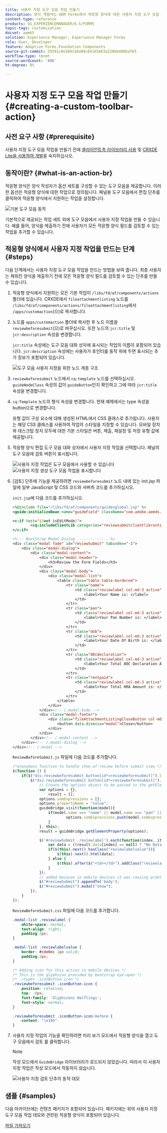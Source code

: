 ```yaml
---
title: 사용자 지정 도구 모음 작업 만들기
description: 양식 개발자는 AEM Forms에서 적응형 양식에 대한 사용자 지정 도구 모음 작업을 만들 수 있습니다. 양식 작성자가 사용자 지정 작업을 사용하면 최종 사용자에게 더 많은 워크플로와 옵션을 제공할 수 있습니다.
content-type: reference
products: SG_EXPERIENCEMANAGER/6.5/FORMS
topic-tags: customization
docset: aem65
solution: Experience Manager, Experience Manager Forms
role: User, Developer
feature: Adaptive Forms,Foundation Components
source-git-commit: 29391c8e3042a8a04c64165663a228bb4886afb5
workflow-type: tm+mt
source-wordcount: '496'
ht-degree: 0%

---
```


# 사용자 지정 도구 모음 작업 만들기{#creating-a-custom-toolbar-action}

## 사전 요구 사항 {#prerequisite}

사용자 지정 도구 모음 작업을 만들기 전에 [클라이언트측 라이브러리 사용](/help/sites-developing/clientlibs.md) 및 [CRXDE Lite을 사용하여 개발](/help/sites-developing/developing-with-crxde-lite.md)을 숙지하십시오.

## 동작이란? {#what-is-an-action-br}

적응형 양식은 양식 작성자가 옵션 세트를 구성할 수 있는 도구 모음을 제공합니다. 이러한 옵션은 적응형 양식에 대한 작업으로 정의됩니다. 패널용 도구 모음에서 편집 단추를 클릭하여 적응형 양식에서 지원하는 작업을 설정합니다.

![기본 도구 모음 동작](assets/default_toolbar_actions.png)

기본적으로 제공되는 작업 세트 외에 도구 모음에서 사용자 지정 작업을 만들 수 있습니다. 예를 들어, 양식을 제출하기 전에 사용자가 모든 적응형 양식 필드를 검토할 수 있는 작업을 추가할 수 있습니다.

## 적응형 양식에서 사용자 지정 작업을 만드는 단계 {#steps}

다음 단계에서는 사용자 지정 도구 모음 작업을 만드는 방법을 보여 줍니다. 최종 사용자는 채워진 양식을 제출하기 전에 모든 적응형 양식 필드를 검토할 수 있는 단추를 만들 수 있습니다.

1. 적응형 양식에서 지원하는 모든 기본 작업이 `/libs/fd/af/components/actions` 폴더에 있습니다. CRXDE에서 `fileattachmentlisting` 노드를 `/libs/fd/af/components/actions/fileattachmentlisting`에서 `/apps/customaction`(으)로 복사합니다.

1. 노드를 `apps/customaction` 폴더에 복사한 후 노드 이름을 `reviewbeforesubmit`(으)로 바꾸십시오. 또한 노드의 `jcr:title` 및 `jcr:description` 속성을 변경합니다.

   `jcr:title` 속성에는 도구 모음 대화 상자에 표시되는 작업의 이름이 포함되어 있습니다. `jcr:description` 속성에는 사용자가 포인터를 동작 위에 두면 표시되는 추가 정보가 포함되어 있습니다.

   ![도구 모음 사용자 지정을 위한 노드 계층 구조](assets/action3.png)

1. `reviewbeforesubmit` 노드에서 `cq:template` 노드를 선택하십시오. `guideNodeClass` 속성의 값이 `guideButton`인지 확인하고 그에 따라 `jcr:title` 속성을 변경합니다.
1. `cq:Template` 노드의 형식 속성을 변경합니다. 현재 예제에서는 type 속성을 button으로 변경합니다.

   유형 값이 구성 요소에 대해 생성된 HTML에서 CSS 클래스로 추가됩니다. 사용자는 해당 CSS 클래스를 사용하여 작업의 스타일을 지정할 수 있습니다. 모바일 장치와 데스크탑 장치 모두에 대한 기본 스타일은 버튼, 제출, 재설정 및 저장 유형 값에 제공됩니다.

1. 적응형 양식 편집 도구 모음 대화 상자에서 사용자 지정 작업을 선택합니다. 패널의 도구 모음에 검토 버튼이 표시됩니다.

   ![사용자 지정 작업은 도구 모음에서 사용할 수 있습니다](assets/custom_action_available_in_toolbar.png) ![사용자 지정 생성 도구 모음 작업을 표시합니다](assets/action7.png)

1. [검토] 단추에 기능을 제공하려면 `reviewbeforesubmit` 노드 내에 있는 init.jsp 파일에 일부 JavaScript 및 CSS 코드와 서버측 코드를 추가하십시오.

   `init.jsp`에 다음 코드를 추가하십시오.

   ```jsp
   <%@include file="/libs/fd/af/components/guidesglobal.jsp" %>
   <guide:initializeBean name="guideField" className="com.adobe.aemds.guide.common.GuideButton"/>
   
   <c:if test="${not isEditMode}">
           <cq:includeClientLib categories="reviewsubmitclientlibruntime" />
   </c:if>
   
   <%--- BootStrap Modal Dialog  --------------%>
   <div class="modal fade" id="reviewSubmit" tabindex="-1">
       <div class="modal-dialog">
           <div class="modal-content">
               <div class="modal-header">
                   <h3>Review the Form Fields</h3>
               </div>
               <div class="modal-body">
                   <div class="modal-list">
                       <table class="table table-bordered">
                           <tr class="name">
                               <td class="reviewlabel col-md-3 active">
                                   <label>Your Name is: </label>
                               </td>
                           </tr>
                           <tr class="pan">
                               <td class="reviewlabel col-md-3 active">
                                   <label>Your Pan Number is: </label>
                               </td>
                           </tr>
                           <tr class="dob">
                               <td class="reviewlabel col-md-3 active">
                                   <label>Your Date Of Birth is: </label>
                               </td>
                           </tr>
                           <tr class="80cdeclaration">
                               <td class="reviewlabel col-md-3 active">
                                   <label>Your Total 80C Declaration Amount is: </label>
                               </td>
                           </tr>
                           <tr class="rentpaid">
                               <td class="reviewlabel col-md-3 active">
                                   <label>Your Total HRA Amount is: </label>
                               </td>
                           </tr>
                       </table>
                   </div>
               </div><!-- /.modal-body -->
               <div class="modal-footer">
                   <div class="fileAttachmentListingCloseButton col-md-2 col-xs-2 col-sm-2">
                       <button data-dismiss="modal">Close</button>
                   </div>
               </div>
           </div><!-- /.modal-content -->
       </div><!-- /.modal-dialog -->
   </div><!-- /.modal -->
   ```

   `ReviewBeforeSubmit.js` 파일에 다음 코드를 추가합니다.

   ```javascript
   /*anonymous function to handle show of review before submit view */
   $(function () {
       if($("div.reviewbeforesubmit button[id*=reviewbeforesubmit]").length > 0) {
           $("div.reviewbeforesubmit button[id*=reviewbeforesubmit]").click(function(){
               // Create the options object to be passed to the getElementProperty API
               var options = {},
                   result = [];
               options.somExpressions = [];
               options.propertyName = "value";
               guideBridge.visit(function(model){
                   if(model.name === "name" || model.name === "pan" || model.name === "dateofbirth" || model.name === "total" || model.name === "totalmonthlyrent"){
                           options.somExpressions.push(model.somExpression);
                   }
               }, this);
               result = guideBridge.getElementProperty(options);
   
               $('#reviewSubmit .reviewlabel').each(function(index, item){
                   var data = ((result.data[index] == null) ? "No Data Filled" : result.data[index]);
                   if($(this).next().hasClass("reviewlabelvalue")){
                       $(this).next().html(data);
                   } else {
                       $(this).after($("<td></td>").addClass("reviewlabelvalue col-md-6 active").html(data));
                   }
               });
               // added because in mobile devices it was causing problem of backdrop
               $("#reviewSubmit").appendTo('body');
               $("#reviewSubmit").modal("show");
           });
       }
   });
   ```

   `ReviewBeforeSubmit.css` 파일에 다음 코드를 추가합니다.

   ```css
   .modal-list .reviewlabel {
       white-space: normal;
       text-align: right;
       padding:2px;
   }
   
   .modal-list .reviewlabelvalue {
       border: #cde0ec 1px solid;
       padding:2px;
   }
   
   /* Adding icon for this action in mobile devices */
   /* This is the glyphicon provided by bootstrap eye-open */
   /* .<type> .iconButton-icon */
   .reviewbeforesubmit .iconButton-icon {
       position: relative;
       top: -8px;
       font-family: 'Glyphicons Halflings';
       font-style: normal;
   }
   
   .reviewbeforesubmit .iconButton-icon:before {
       content: "\e105"
   }
   ```

1. 사용자 지정 작업의 기능을 확인하려면 미리 보기 모드에서 적응형 양식을 열고 도구 모음에서 검토 를 클릭합니다.

   >[!NOTE]
   >
   >작성 모드에서 `GuideBridge` 라이브러리가 로드되지 않았습니다. 따라서 이 사용자 지정 작업은 작성 모드에서 작동하지 않습니다.

   ![사용자 지정 검토 단추의 동작 데모](assets/action9.png)

## 샘플 {#samples}

다음 아카이브에는 컨텐츠 패키지가 포함되어 있습니다. 패키지에는 위의 사용자 지정 도구 모음 작업 데모와 관련된 적응형 양식이 포함되어 있습니다.

[파일 가져오기](assets/customtoolbaractiondemo.zip)
